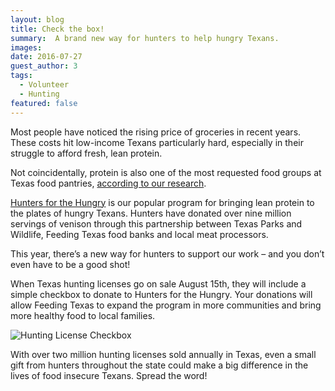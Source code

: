 ```yaml
---
layout: blog
title: Check the box!
summary:  A brand new way for hunters to help hungry Texans.
images:
date: 2016-07-27
guest_author: 3
tags: 
  - Volunteer
  - Hunting
featured: false
---
```

Most people have noticed the rising price of groceries in recent years. These costs hit low-income Texans particularly hard, especially in their struggle to afford fresh, lean protein.

 Not coincidentally, protein is also one of the most requested food groups at Texas food pantries, [according to our research](http://www.feedingtexas.org/product/2014/11/01-Hunger-In-America-2014-Texas-Report/). 

[Hunters for the Hungry](http://www.feedingtexas.org/get-involved/hunt/) is our popular program for bringing lean protein to the plates of hungry Texans. Hunters have donated over nine million servings of venison through this partnership between Texas Parks and Wildlife, Feeding Texas food banks and local meat processors.

This year, there’s a new way for hunters to support our work – and you don’t even have to be a good shot!

When Texas hunting licenses go on sale August 15th, they will include a simple checkbox to donate to Hunters for the Hungry. Your donations will allow Feeding Texas to expand the program in more communities and bring more healthy food to local families. 

![Hunting License Checkbox](https://s3-us-west-2.amazonaws.com/assets.feedingtexas.org/images/posts/HFTH-donation-checkbox.png)

With over two million hunting licenses sold annually in Texas, even a small gift from hunters throughout the state could make a big difference in the lives of food insecure Texans. Spread the word!
